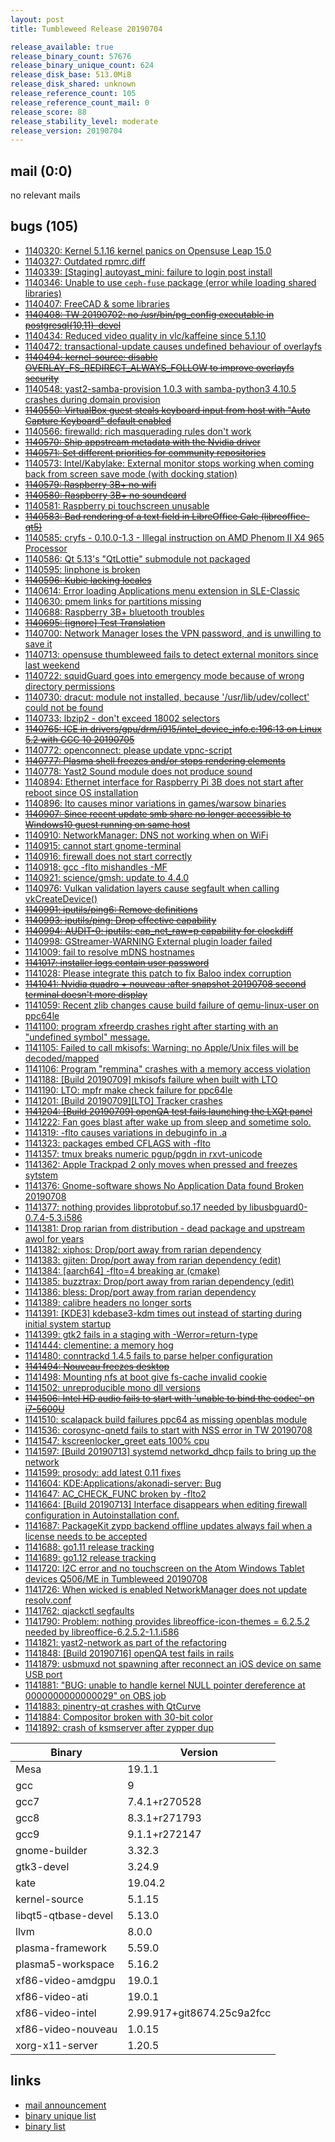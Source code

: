 ```yaml
---
layout: post
title: Tumbleweed Release 20190704

release_available: true
release_binary_count: 57676
release_binary_unique_count: 624
release_disk_base: 513.0MiB
release_disk_shared: unknown
release_reference_count: 105
release_reference_count_mail: 0
release_score: 88
release_stability_level: moderate
release_version: 20190704
---
```


## mail (0:0)

no relevant mails

## bugs (105)

<!--more-->

- [1140320: Kernel 5.1.16 kernel panics on Opensuse Leap 15.0](https://bugzilla.opensuse.org/show_bug.cgi?id=1140320)
- [1140327: Outdated rpmrc.diff](https://bugzilla.opensuse.org/show_bug.cgi?id=1140327)
- [1140339: \[Staging\] autoyast_mini: failure to login post install](https://bugzilla.opensuse.org/show_bug.cgi?id=1140339)
- [1140346: Unable to use `ceph-fuse` package (error while loading shared libraries)](https://bugzilla.opensuse.org/show_bug.cgi?id=1140346)
- [1140407: FreeCAD & some libraries](https://bugzilla.opensuse.org/show_bug.cgi?id=1140407)
- ~~[1140408: TW 20190702: no /usr/bin/pg_config executable in postgresql{10,11}-devel](https://bugzilla.opensuse.org/show_bug.cgi?id=1140408)~~
- [1140434: Reduced video quality in vlc/kaffeine since 5.1.10](https://bugzilla.opensuse.org/show_bug.cgi?id=1140434)
- [1140472: transactional-update causes undefined behaviour of overlayfs](https://bugzilla.opensuse.org/show_bug.cgi?id=1140472)
- ~~[1140494: kernel-source: disable OVERLAY_FS_REDIRECT_ALWAYS_FOLLOW to improve overlayfs security](https://bugzilla.opensuse.org/show_bug.cgi?id=1140494)~~
- [1140548: yast2-samba-provision 1.0.3 with samba-python3 4.10.5 crashes during domain provision](https://bugzilla.opensuse.org/show_bug.cgi?id=1140548)
- ~~[1140550: VirtualBox guest steals keyboard input from host with "Auto Capture Keyboard" default enabled](https://bugzilla.opensuse.org/show_bug.cgi?id=1140550)~~
- [1140566: firewalld: rich masquerading rules don't work](https://bugzilla.opensuse.org/show_bug.cgi?id=1140566)
- ~~[1140570: Ship appstream metadata with the Nvidia driver](https://bugzilla.opensuse.org/show_bug.cgi?id=1140570)~~
- ~~[1140571: Set different priorities for community repositories](https://bugzilla.opensuse.org/show_bug.cgi?id=1140571)~~
- [1140573: Intel/Kabylake: External monitor stops working when coming back from screen save mode (with docking station)](https://bugzilla.opensuse.org/show_bug.cgi?id=1140573)
- ~~[1140579: Raspberry 3B+ no wifi](https://bugzilla.opensuse.org/show_bug.cgi?id=1140579)~~
- ~~[1140580: Raspberry 3B+ no soundcard](https://bugzilla.opensuse.org/show_bug.cgi?id=1140580)~~
- [1140581: Raspberry pi touchscreen unusable](https://bugzilla.opensuse.org/show_bug.cgi?id=1140581)
- ~~[1140583: Bad rendering of a text field in LibreOffice Calc (libreoffice-qt5)](https://bugzilla.opensuse.org/show_bug.cgi?id=1140583)~~
- [1140585: cryfs - 0.10.0-1.3 - Illegal instruction on AMD Phenom II X4 965 Processor](https://bugzilla.opensuse.org/show_bug.cgi?id=1140585)
- [1140586: Qt 5.13's "QtLottie" submodule not packaged](https://bugzilla.opensuse.org/show_bug.cgi?id=1140586)
- [1140595: linphone is broken](https://bugzilla.opensuse.org/show_bug.cgi?id=1140595)
- ~~[1140596: Kubic lacking locales](https://bugzilla.opensuse.org/show_bug.cgi?id=1140596)~~
- [1140614: Error loading Applications menu extension in SLE-Classic](https://bugzilla.opensuse.org/show_bug.cgi?id=1140614)
- [1140630: pmem links for partitions missing](https://bugzilla.opensuse.org/show_bug.cgi?id=1140630)
- [1140688: Raspberry 3B+ bluetooth troubles](https://bugzilla.opensuse.org/show_bug.cgi?id=1140688)
- ~~[1140695: \[ignore\] Test Translation](https://bugzilla.opensuse.org/show_bug.cgi?id=1140695)~~
- [1140700: Network Manager loses the VPN password, and is unwilling to save it](https://bugzilla.opensuse.org/show_bug.cgi?id=1140700)
- [1140713: opensuse thumbleweed fails to detect external monitors since last weekend](https://bugzilla.opensuse.org/show_bug.cgi?id=1140713)
- [1140722: squidGuard goes into emergency mode because of wrong directory permissions](https://bugzilla.opensuse.org/show_bug.cgi?id=1140722)
- [1140730: dracut: module not installed, because '/usr/lib/udev/collect' could not be found](https://bugzilla.opensuse.org/show_bug.cgi?id=1140730)
- [1140733: lbzip2 - don't exceed 18002 selectors](https://bugzilla.opensuse.org/show_bug.cgi?id=1140733)
- ~~[1140765: ICE in drivers/gpu/drm/i915/intel_device_info.c:196:13 on Linux 5.2 with GCC 10 20190705](https://bugzilla.opensuse.org/show_bug.cgi?id=1140765)~~
- [1140772: openconnect: please update  vpnc-script](https://bugzilla.opensuse.org/show_bug.cgi?id=1140772)
- ~~[1140777: Plasma shell freezes and/or stops rendering elements](https://bugzilla.opensuse.org/show_bug.cgi?id=1140777)~~
- [1140778: Yast2 Sound module does not produce sound](https://bugzilla.opensuse.org/show_bug.cgi?id=1140778)
- [1140894: Ethernet interface for Raspberry Pi 3B does not start after reboot since OS installation](https://bugzilla.opensuse.org/show_bug.cgi?id=1140894)
- [1140896: lto causes minor variations in games/warsow binaries](https://bugzilla.opensuse.org/show_bug.cgi?id=1140896)
- ~~[1140907: Since recent update smb share no longer accessible to Windows10 guest running on same host](https://bugzilla.opensuse.org/show_bug.cgi?id=1140907)~~
- [1140910: NetworkManager: DNS not working when on WiFi](https://bugzilla.opensuse.org/show_bug.cgi?id=1140910)
- [1140915: cannot start gnome-terminal](https://bugzilla.opensuse.org/show_bug.cgi?id=1140915)
- [1140916: firewall does not start correctly](https://bugzilla.opensuse.org/show_bug.cgi?id=1140916)
- [1140918: gcc -flto mishandles -MF](https://bugzilla.opensuse.org/show_bug.cgi?id=1140918)
- [1140921: science/gmsh: update to 4.4.0](https://bugzilla.opensuse.org/show_bug.cgi?id=1140921)
- [1140976: Vulkan validation layers cause segfault when calling vkCreateDevice()](https://bugzilla.opensuse.org/show_bug.cgi?id=1140976)
- ~~[1140991: iputils/ping6: Remove definitions](https://bugzilla.opensuse.org/show_bug.cgi?id=1140991)~~
- ~~[1140993: iputils/ping: Drop effective capability](https://bugzilla.opensuse.org/show_bug.cgi?id=1140993)~~
- ~~[1140994: AUDIT-0: iputils: cap_net_raw=p capability for clockdiff](https://bugzilla.opensuse.org/show_bug.cgi?id=1140994)~~
- [1140998: GStreamer-WARNING External plugin loader failed](https://bugzilla.opensuse.org/show_bug.cgi?id=1140998)
- [1141009: fail to resolve mDNS hostnames](https://bugzilla.opensuse.org/show_bug.cgi?id=1141009)
- ~~[1141017: installer logs contain user password](https://bugzilla.opensuse.org/show_bug.cgi?id=1141017)~~
- [1141028: Please integrate this patch to fix Baloo index corruption](https://bugzilla.opensuse.org/show_bug.cgi?id=1141028)
- ~~[1141041: Nvidia quadro + nouveau :after snapshot 20190708 second terminal doesn't more display](https://bugzilla.opensuse.org/show_bug.cgi?id=1141041)~~
- [1141059: Recent zlib changes cause build failure of qemu-linux-user on ppc64le](https://bugzilla.opensuse.org/show_bug.cgi?id=1141059)
- [1141100: program xfreerdp crashes right after starting with an "undefined symbol" message.](https://bugzilla.opensuse.org/show_bug.cgi?id=1141100)
- [1141105: Failed to call mkisofs: Warning: no Apple/Unix files will be decoded/mapped](https://bugzilla.opensuse.org/show_bug.cgi?id=1141105)
- [1141106: Program "remmina" crashes with a memory access violation](https://bugzilla.opensuse.org/show_bug.cgi?id=1141106)
- [1141188: \[Build 20190709\] mkisofs failure when built with LTO](https://bugzilla.opensuse.org/show_bug.cgi?id=1141188)
- [1141190: LTO: mpfr make check failure for ppc64le](https://bugzilla.opensuse.org/show_bug.cgi?id=1141190)
- [1141201: \[Build 20190709\]\[LTO\] Tracker crashes](https://bugzilla.opensuse.org/show_bug.cgi?id=1141201)
- ~~[1141204: \[Build 20190709\] openQA test fails launching the LXQt panel](https://bugzilla.opensuse.org/show_bug.cgi?id=1141204)~~
- [1141222: Fan goes blast after wake up from sleep and sometime solo.](https://bugzilla.opensuse.org/show_bug.cgi?id=1141222)
- [1141319: -flto causes variations in debuginfo in .a](https://bugzilla.opensuse.org/show_bug.cgi?id=1141319)
- [1141323: packages embed CFLAGS with -flto](https://bugzilla.opensuse.org/show_bug.cgi?id=1141323)
- [1141357: tmux breaks numeric pgup/pgdn in rxvt-unicode](https://bugzilla.opensuse.org/show_bug.cgi?id=1141357)
- [1141362: Apple Trackpad 2 only moves when pressed and freezes sytstem](https://bugzilla.opensuse.org/show_bug.cgi?id=1141362)
- [1141376: Gnome-software shows No Application Data found Broken 20190708](https://bugzilla.opensuse.org/show_bug.cgi?id=1141376)
- [1141377: nothing provides libprotobuf.so.17 needed by libusbguard0-0.7.4-5.3.i586](https://bugzilla.opensuse.org/show_bug.cgi?id=1141377)
- [1141381: Drop rarian from distribution - dead package and upstream awol for years](https://bugzilla.opensuse.org/show_bug.cgi?id=1141381)
- [1141382: xiphos: Drop/port away from rarian dependency](https://bugzilla.opensuse.org/show_bug.cgi?id=1141382)
- [1141383: gjiten: Drop/port away from rarian dependency (edit)](https://bugzilla.opensuse.org/show_bug.cgi?id=1141383)
- [1141384: \[aarch64\] -flto=4 breaking ar (cmake)](https://bugzilla.opensuse.org/show_bug.cgi?id=1141384)
- [1141385: buzztrax: Drop/port away from rarian dependency (edit)](https://bugzilla.opensuse.org/show_bug.cgi?id=1141385)
- [1141386: bless: Drop/port away from rarian dependency](https://bugzilla.opensuse.org/show_bug.cgi?id=1141386)
- [1141389: calibre headers no longer sorts](https://bugzilla.opensuse.org/show_bug.cgi?id=1141389)
- [1141391: \[KDE3\] kdebase3-kdm times out instead of starting during initial system startup](https://bugzilla.opensuse.org/show_bug.cgi?id=1141391)
- [1141399: gtk2 fails in a staging with -Werror=return-type](https://bugzilla.opensuse.org/show_bug.cgi?id=1141399)
- [1141444: clementine: a memory hog](https://bugzilla.opensuse.org/show_bug.cgi?id=1141444)
- [1141480: conntrackd 1.4.5 fails to parse helper configuration](https://bugzilla.opensuse.org/show_bug.cgi?id=1141480)
- ~~[1141494: Nouveau freezes desktop](https://bugzilla.opensuse.org/show_bug.cgi?id=1141494)~~
- [1141498: Mounting nfs at boot give fs-cache invalid cookie](https://bugzilla.opensuse.org/show_bug.cgi?id=1141498)
- [1141502: unreproducible mono dll versions](https://bugzilla.opensuse.org/show_bug.cgi?id=1141502)
- ~~[1141506: Intel HD audio fails to start with 'unable to bind the codec' on i7-5600U](https://bugzilla.opensuse.org/show_bug.cgi?id=1141506)~~
- [1141510: scalapack build failures ppc64 as missing openblas module](https://bugzilla.opensuse.org/show_bug.cgi?id=1141510)
- [1141536: corosync-qnetd fails to start with NSS error in TW 20190708](https://bugzilla.opensuse.org/show_bug.cgi?id=1141536)
- [1141547: kscreenlocker_greet eats 100% cpu](https://bugzilla.opensuse.org/show_bug.cgi?id=1141547)
- [1141597: \[Build 20190713\] systemd networkd_dhcp fails to bring up the network](https://bugzilla.opensuse.org/show_bug.cgi?id=1141597)
- [1141599: prosody: add latest 0.11 fixes](https://bugzilla.opensuse.org/show_bug.cgi?id=1141599)
- [1141604: KDE:Applications/akonadi-server: Bug](https://bugzilla.opensuse.org/show_bug.cgi?id=1141604)
- [1141647: AC_CHECK_FUNC broken by -flto2](https://bugzilla.opensuse.org/show_bug.cgi?id=1141647)
- [1141664: \[Build 20190713\] Interface disappears when editing firewall configuration in Autoinstallation conf.](https://bugzilla.opensuse.org/show_bug.cgi?id=1141664)
- [1141687: PackageKit zypp backend offline updates always fail when a license needs to be accepted](https://bugzilla.opensuse.org/show_bug.cgi?id=1141687)
- [1141688: go1.11 release tracking](https://bugzilla.opensuse.org/show_bug.cgi?id=1141688)
- [1141689: go1.12 release tracking](https://bugzilla.opensuse.org/show_bug.cgi?id=1141689)
- [1141720: I2C error and no touchscreen  on  the Atom Windows Tablet devices Q506/ME in Tumbleweed 20190708](https://bugzilla.opensuse.org/show_bug.cgi?id=1141720)
- [1141726: When wicked is enabled NetworkManager does not update resolv.conf](https://bugzilla.opensuse.org/show_bug.cgi?id=1141726)
- [1141762: qjackctl segfaults](https://bugzilla.opensuse.org/show_bug.cgi?id=1141762)
- [1141790: Problem: nothing provides libreoffice-icon-themes = 6.2.5.2 needed by libreoffice-6.2.5.2-1.1.i586](https://bugzilla.opensuse.org/show_bug.cgi?id=1141790)
- [1141821: yast2-network as part of the refactoring](https://bugzilla.opensuse.org/show_bug.cgi?id=1141821)
- [1141848: \[Build 20190716\] openQA test fails in rails](https://bugzilla.opensuse.org/show_bug.cgi?id=1141848)
- [1141879: usbmuxd not spawning after reconnect an iOS device on same USB port](https://bugzilla.opensuse.org/show_bug.cgi?id=1141879)
- [1141881: "BUG: unable to handle kernel NULL pointer dereference at 0000000000000029" on OBS job](https://bugzilla.opensuse.org/show_bug.cgi?id=1141881)
- [1141883: pinentry-qt crashes with QtCurve](https://bugzilla.opensuse.org/show_bug.cgi?id=1141883)
- [1141884: Compositor broken with 30-bit color](https://bugzilla.opensuse.org/show_bug.cgi?id=1141884)
- [1141892: crash of ksmserver after zypper dup](https://bugzilla.opensuse.org/show_bug.cgi?id=1141892)

Binary | Version
--- | ---
Mesa | 19.1.1
gcc | 9
gcc7 | 7.4.1+r270528
gcc8 | 8.3.1+r271793
gcc9 | 9.1.1+r272147
gnome-builder | 3.32.3
gtk3-devel | 3.24.9
kate | 19.04.2
kernel-source | 5.1.15
libqt5-qtbase-devel | 5.13.0
llvm | 8.0.0
plasma-framework | 5.59.0
plasma5-workspace | 5.16.2
xf86-video-amdgpu | 19.0.1
xf86-video-ati | 19.0.1
xf86-video-intel | 2.99.917+git8674.25c9a2fcc
xf86-video-nouveau | 1.0.15
xorg-x11-server | 1.20.5

## links

- [mail announcement](https://lists.opensuse.org/opensuse-factory/2019-07/msg00087.html)
- [binary unique list](http://download.opensuse.org/history/20190704/rpm.unique.list)
- [binary list](http://download.opensuse.org/history/20190704/rpm.list)
